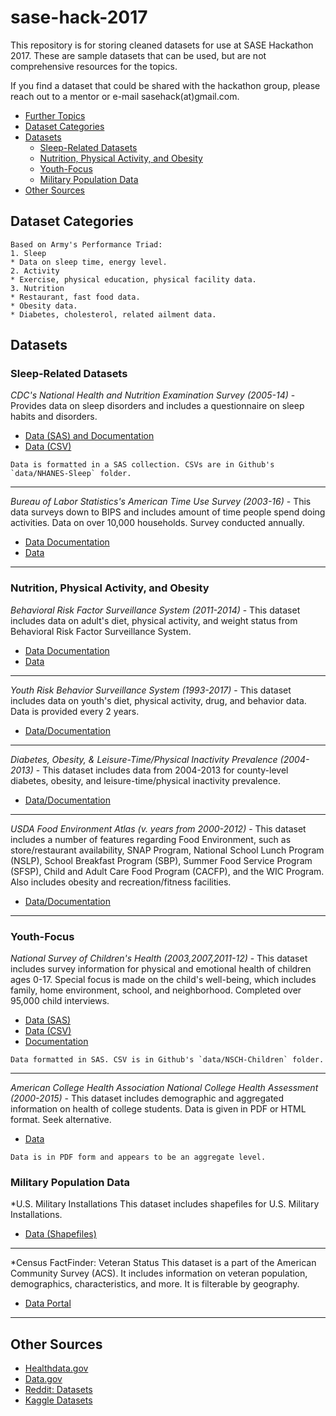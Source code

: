 # sase-hack-2017

This repository is for storing cleaned datasets for use at SASE Hackathon 2017. These are sample datasets that can be used, but are not comprehensive resources for the topics.

If you find a dataset that could be shared with the hackathon group, please reach out to a mentor or e-mail sasehack(at)gmail.com.

- [Further Topics](#topics-for-further-description--explanation)
- [Dataset Categories](#dataset-categories)
- [Datasets](#datasets)
	+ [Sleep-Related Datasets](#sleep-related-datasets)
	+ [Nutrition, Physical Activity, and Obesity](#nutrition-physical-activity-and-obesity)
	+ [Youth-Focus](#youth-focus)
	+ [Military Population Data](#military-population-data)
- [Other Sources](#other-sources)


## Dataset Categories
```
Based on Army's Performance Triad:
1. Sleep
* Data on sleep time, energy level.
2. Activity
* Exercise, physical education, physical facility data.
3. Nutrition
* Restaurant, fast food data.
* Obesity data.
* Diabetes, cholesterol, related ailment data.
``` 

## Datasets

### Sleep-Related Datasets
*CDC's National Health and Nutrition Examination Survey (2005-14)* - Provides data on sleep disorders and includes a questionnaire on sleep habits and disorders.
* [Data (SAS) and Documentation](https://wwwn.cdc.gov/Nchs/Nhanes/Search/DataPage.aspx)
* [Data (CSV)](https://github.com/sase-hack/sase-hack-2017/data/NHANES-Sleep)
```
Data is formatted in a SAS collection. CSVs are in Github's `data/NHANES-Sleep` folder.
```
---
*Bureau of Labor Statistics's American Time Use Survey (2003-16)* - This data surveys down to BIPS and includes amount of time people spend doing activities. Data on over 10,000 households. Survey conducted annually.
* [Data Documentation](https://www.bls.gov/tus/)
* [Data](https://www.bls.gov/tus/#data)
---
### Nutrition, Physical Activity, and Obesity
*Behavioral Risk Factor Surveillance System (2011-2014)* - This dataset includes data on adult's diet, physical activity, and weight status from Behavioral Risk Factor Surveillance System.
* [Data Documentation](https://www.cdc.gov/brfss/data_documentation/index.htm)
* [Data](https://catalog.data.gov/dataset/nutrition-physical-activity-and-obesity-behavioral-risk-factor-surveillance-system)
---
*Youth Risk Behavior Surveillance System (1993-2017)* - This dataset includes data on youth's diet, physical activity, drug, and behavior data. Data is provided every 2 years.
* [Data/Documentation](https://www.cdc.gov/healthyyouth/data/yrbs/data.htm)
---
*Diabetes, Obesity, & Leisure-Time/Physical Inactivity Prevalence (2004-2013)* -
This dataset includes data from 2004-2013 for county-level diabetes, obesity, and leisure-time/physical inactivity prevalence.
* [Data/Documentation](https://www.cdc.gov/diabetes/data/countydata/countydataindicators.html)
---
*USDA Food Environment Atlas (v. years from 2000-2012)* -
This dataset includes a number of features regarding Food Environment, such as store/restaurant availability, SNAP Program, National School Lunch Program (NSLP), School Breakfast Program (SBP), Summer Food Service Program (SFSP), Child and Adult Care Food Program (CACFP), and the WIC Program. Also includes obesity and recreation/fitness facilities.
* [Data/Documentation](https://www.ers.usda.gov/data-products/food-environment-atlas/data-access-and-documentation-downloads/)
---
### Youth-Focus
*National Survey of Children's Health (2003,2007,2011-12)* -
This dataset includes survey information for physical and emotional health of children ages 0-17. Special focus is made on the child's well-being, which includes family, home environment, school, and neighborhood. Completed over 95,000 child interviews.
* [Data (SAS)](https://www.cdc.gov/nchs/slaits/nsch.htm)
* [Data (CSV)](https://github.com/sase-hack/sase-hack-2017/data/NSCH-Children/nsch_2011_2012_puf.csv)
* [Documentation](http://ftp.cdc.gov/pub/Health_Statistics/NCHS/slaits/nsch07/4_List_of_Variables_and_Frequency_Counts/2007_NSCH_Formatted_Frequencies.pdf)
```
Data formatted in SAS. CSV is in Github's `data/NSCH-Children` folder.
```
---
*American College Health Association National College Health Assessment (2000-2015)* -
This dataset includes demographic and aggregated information on health of college students. Data is given in PDF or HTML format. Seek alternative.
* [Data](http://www.acha-ncha.org/pubs_rpts.html)
```
Data is in PDF form and appears to be an aggregate level.
```

### Military Population Data
*U.S. Military Installations
This dataset includes shapefiles for U.S. Military Installations.
* [Data (Shapefiles)](https://catalog.data.gov/dataset/tiger-line-shapefile-2015-nation-u-s-military-installation-national-shapefile)
---
*Census FactFinder: Veteran Status
This dataset is a part of the American Community Survey (ACS). It includes information on veteran population, demographics, characteristics, and more. It is filterable by geography.
* [Data Portal](https://factfinder.census.gov/faces/tableservices/jsf/pages/productview.xhtml?pid=ACS_15_5YR_S2101&prodType=table)
---
## Other Sources
* [Healthdata.gov](https://www.healthdata.gov/search/type/dataset)
* [Data.gov](http://www.data.gov)
* [Reddit: Datasets](http://www.reddit.com/r/datasets)
* [Kaggle Datasets](http://www.kaggle.com/datasets)